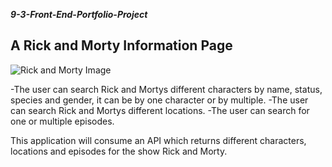 ***9-3-Front-End-Portfolio-Project***

## A Rick and Morty Information Page

![Rick and Morty Image](https://media.cdn.adultswim.com/uploads/20220904/2294143541-RAMMobileHero.png)


-The user can search Rick and Mortys different characters by name, status, species and gender, it can be by one character or by multiple.
-The user can search Rick and Mortys different locations.
-The user can search for one or multiple episodes.

 
 
This application will consume an API which returns different characters, locations and episodes for the show Rick and Morty. 
